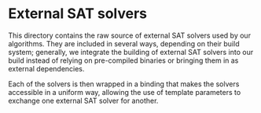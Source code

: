 # External SAT solvers
This directory contains the raw source of external SAT solvers
used by our algorithms. They are included in several ways, depending
on their build system; generally, we integrate the building of external
SAT solvers into our build instead of relying on pre-compiled binaries
or bringing them in as external dependencies.

Each of the solvers is then wrapped in a binding that makes the solvers
accessible in a uniform way, allowing the use of template parameters
to exchange one external SAT solver for another.

